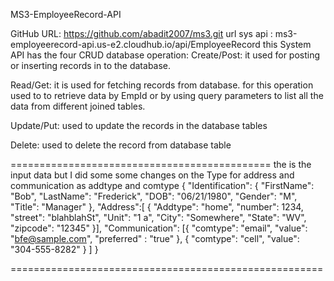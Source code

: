 
MS3-EmployeeRecord-API



GitHub URL:   https://github.com/abadit2007/ms3.git
url sys api :   ms3-employeerecord-api.us-e2.cloudhub.io/api/EmployeeRecord
this System API has the four CRUD database operation:
Create/Post: it used for posting or inserting records in to the database.

Read/Get: it is used for fetching records from database. for this operation used to to retrieve data by EmpId or by using 
                 query parameters to list all the data from different joined tables.

Update/Put: used to update the records in the database tables

Delete: used to delete the record from database table


=============================================
the is the  input data but I did some some changes on the Type for address and communication as addtype and comtype
{
	"Identification": {
		"FirstName": "Bob",
		"LastName": "Frederick",
		"DOB": "06/21/1980",
		"Gender": "M",
		"Title": "Manager"
	},
	"Address":[ {
		"Addtype": "home",
		"number": 1234,
		"street": "blahblahSt",
		"Unit": "1 a",
		"City": "Somewhere",
		"State": "WV",
		"zipcode": "12345"
	}],
	"Communication": [{
			"comtype": "email",
			"value": "bfe@sample.com",
	  		"preferred" : "true"
		},
		{
			"comtype": "cell",
			"value": "304-555-8282"
		}
	]
}


======================================================
